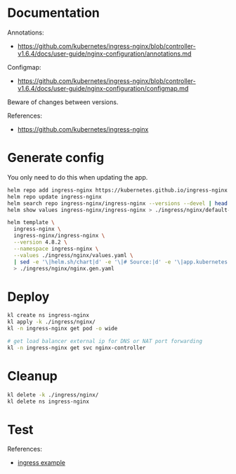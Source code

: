 
# Documentation

Annotations:
- https://github.com/kubernetes/ingress-nginx/blob/controller-v1.6.4/docs/user-guide/nginx-configuration/annotations.md

Configmap:
- https://github.com/kubernetes/ingress-nginx/blob/controller-v1.6.4/docs/user-guide/nginx-configuration/configmap.md

Beware of changes between versions.

References:
- https://github.com/kubernetes/ingress-nginx

# Generate config

You only need to do this when updating the app.

```bash
helm repo add ingress-nginx https://kubernetes.github.io/ingress-nginx
helm repo update ingress-nginx
helm search repo ingress-nginx/ingress-nginx --versions --devel | head
helm show values ingress-nginx/ingress-nginx > ./ingress/nginx/default-values.yaml
```

```bash
helm template \
  ingress-nginx \
  ingress-nginx/ingress-nginx \
  --version 4.8.2 \
  --namespace ingress-nginx \
  --values ./ingress/nginx/values.yaml \
  | sed -e '\|helm.sh/chart|d' -e '\|# Source:|d' -e '\|app.kubernetes.io/managed-by|d' -e '\|app.kubernetes.io/instance|d' -e '\|app.kubernetes.io/part-of|d' \
  > ./ingress/nginx/nginx.gen.yaml
```

# Deploy

```bash
kl create ns ingress-nginx
kl apply -k ./ingress/nginx/
kl -n ingress-nginx get pod -o wide

# get load balancer external ip for DNS or NAT port forwarding
kl -n ingress-nginx get svc nginx-controller
```

# Cleanup

```bash
kl delete -k ./ingress/nginx/
kl delete ns ingress-nginx
```

# Test

References:
- [ingress example](../../test/ingress/readme.md)
